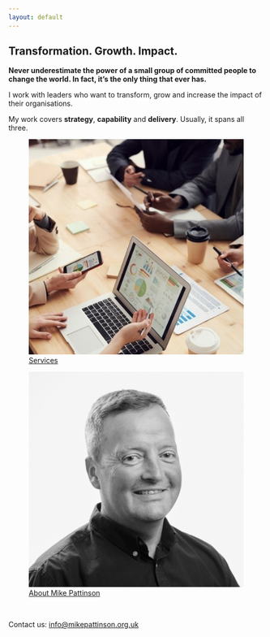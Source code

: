```yaml
---
layout: default
---
```

## Transformation. Growth. Impact.

**Never underestimate the power of a small group of committed people to change the world. In fact, it’s the only thing that ever has.**

I work with leaders who want to transform, grow and increase the impact of their organisations.

My work covers **strategy**, **capability** and **delivery**. Usually, it spans all three.

<!-- The below section couldnt easily be done in markdown so I've embedded some HTML. Don't do this unless you have to! -->
<!-- Start images section -->
<div class="homeimgs">
  <a href="/services">
    <figure href="/services">
      <img src="/assets/images/services.jpeg" alt="Services"/>
      <figcaption>Services</figcaption>
    </figure>
  </a>
  <a href="/meet-mike">
    <figure>
      <img src="/assets/images/mike.png" alt="About Mike Pattinson"/>
      <figcaption>About Mike Pattinson</figcaption>
    </figure>
  </a>
</div>
<!-- End images section -->

<!-- Leave a few lines blank -->
<br />

Contact us:
[info@mikepattinson.org.uk](mailto:info@mikepattinson.org.uk)